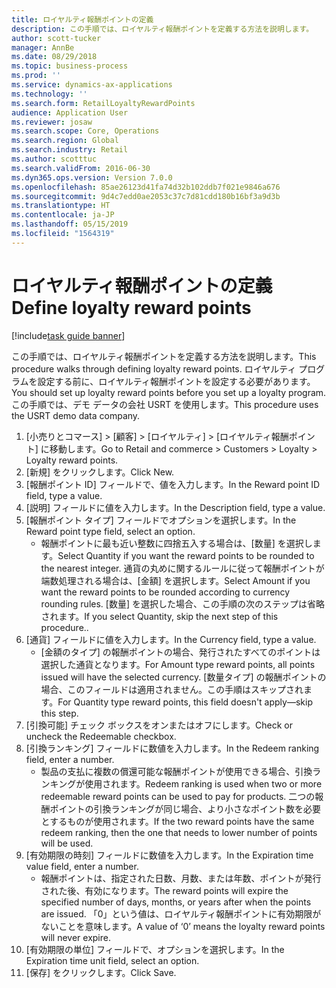 ```yaml
---
title: ロイヤルティ報酬ポイントの定義
description: この手順では、ロイヤルティ報酬ポイントを定義する方法を説明します。
author: scott-tucker
manager: AnnBe
ms.date: 08/29/2018
ms.topic: business-process
ms.prod: ''
ms.service: dynamics-ax-applications
ms.technology: ''
ms.search.form: RetailLoyaltyRewardPoints
audience: Application User
ms.reviewer: josaw
ms.search.scope: Core, Operations
ms.search.region: Global
ms.search.industry: Retail
ms.author: scotttuc
ms.search.validFrom: 2016-06-30
ms.dyn365.ops.version: Version 7.0.0
ms.openlocfilehash: 85ae26123d41fa74d32b102ddb7f021e9846a676
ms.sourcegitcommit: 9d4c7edd0ae2053c37c7d81cdd180b16bf3a9d3b
ms.translationtype: HT
ms.contentlocale: ja-JP
ms.lasthandoff: 05/15/2019
ms.locfileid: "1564319"
---
```

# <a name="define-loyalty-reward-points"></a><span data-ttu-id="94f8d-103">ロイヤルティ報酬ポイントの定義</span><span class="sxs-lookup"><span data-stu-id="94f8d-103">Define loyalty reward points</span></span>

[!include[task guide banner](../includes/task-guide-banner.md)]

<span data-ttu-id="94f8d-104">この手順では、ロイヤルティ報酬ポイントを定義する方法を説明します。</span><span class="sxs-lookup"><span data-stu-id="94f8d-104">This procedure walks through defining loyalty reward points.</span></span> <span data-ttu-id="94f8d-105">ロイヤルティ プログラムを設定する前に、ロイヤルティ報酬ポイントを設定する必要があります。</span><span class="sxs-lookup"><span data-stu-id="94f8d-105">You should set up loyalty reward points before you set up a loyalty program.</span></span> <span data-ttu-id="94f8d-106">この手順では、デモ データの会社 USRT を使用します。</span><span class="sxs-lookup"><span data-stu-id="94f8d-106">This procedure uses the USRT demo data company.</span></span>

1. <span data-ttu-id="94f8d-107">[小売りとコマース] > [顧客] > [ロイヤルティ] > [ロイヤルティ報酬ポイント] に移動します。</span><span class="sxs-lookup"><span data-stu-id="94f8d-107">Go to Retail and commerce > Customers > Loyalty > Loyalty reward points.</span></span>
2. <span data-ttu-id="94f8d-108">[新規] をクリックします。</span><span class="sxs-lookup"><span data-stu-id="94f8d-108">Click New.</span></span>
3. <span data-ttu-id="94f8d-109">[報酬ポイント ID] フィールドで、値を入力します。</span><span class="sxs-lookup"><span data-stu-id="94f8d-109">In the Reward point ID field, type a value.</span></span>
4. <span data-ttu-id="94f8d-110">[説明] フィールドに値を入力します。</span><span class="sxs-lookup"><span data-stu-id="94f8d-110">In the Description field, type a value.</span></span>
5. <span data-ttu-id="94f8d-111">[報酬ポイント タイプ] フィールドでオプションを選択します。</span><span class="sxs-lookup"><span data-stu-id="94f8d-111">In the Reward point type field, select an option.</span></span>
    * <span data-ttu-id="94f8d-112">報酬ポイントに最も近い整数に四捨五入する場合は、[数量] を選択します。</span><span class="sxs-lookup"><span data-stu-id="94f8d-112">Select Quantity if you want the reward points to be rounded to the nearest integer.</span></span> <span data-ttu-id="94f8d-113">通貨の丸めに関するルールに従って報酬ポイントが端数処理される場合は、[金額] を選択します。</span><span class="sxs-lookup"><span data-stu-id="94f8d-113">Select Amount if you want the reward points to be rounded according to currency rounding rules.</span></span> <span data-ttu-id="94f8d-114">[数量] を選択した場合、この手順の次のステップは省略されます。</span><span class="sxs-lookup"><span data-stu-id="94f8d-114">If you select Quantity, skip the next step of this procedure..</span></span>  
6. <span data-ttu-id="94f8d-115">[通貨] フィールドに値を入力します。</span><span class="sxs-lookup"><span data-stu-id="94f8d-115">In the Currency field, type a value.</span></span>
    * <span data-ttu-id="94f8d-116">[金額のタイプ] の報酬ポイントの場合、発行されたすべてのポイントは選択した通貨となります。</span><span class="sxs-lookup"><span data-stu-id="94f8d-116">For Amount type reward points, all points issued will have the selected currency.</span></span> <span data-ttu-id="94f8d-117">[数量タイプ] の報酬ポイントの場合、このフィールドは適用されません。この手順はスキップされます。</span><span class="sxs-lookup"><span data-stu-id="94f8d-117">For Quantity type reward points, this field doesn't apply—skip this step.</span></span>  
7. <span data-ttu-id="94f8d-118">[引換可能] チェック ボックスをオンまたはオフにします。</span><span class="sxs-lookup"><span data-stu-id="94f8d-118">Check or uncheck the Redeemable checkbox.</span></span>
8. <span data-ttu-id="94f8d-119">[引換ランキング] フィールドに数値を入力します。</span><span class="sxs-lookup"><span data-stu-id="94f8d-119">In the Redeem ranking field, enter a number.</span></span>
    * <span data-ttu-id="94f8d-120">製品の支払に複数の償還可能な報酬ポイントが使用できる場合、引換ランキングが使用されます。</span><span class="sxs-lookup"><span data-stu-id="94f8d-120">Redeem ranking is used when two or more redeemable reward points can be used to pay for products.</span></span> <span data-ttu-id="94f8d-121">二つの報酬ポイントの引換ランキングが同じ場合、より小さなポイント数を必要とするものが使用されます。</span><span class="sxs-lookup"><span data-stu-id="94f8d-121">If the two reward points have the same redeem ranking, then the one that needs to lower number of points will be used.</span></span>  
9. <span data-ttu-id="94f8d-122">[有効期限の時刻] フィールドに数値を入力します。</span><span class="sxs-lookup"><span data-stu-id="94f8d-122">In the Expiration time value field, enter a number.</span></span>
    * <span data-ttu-id="94f8d-123">報酬ポイントは、指定された日数、月数、または年数、ポイントが発行された後、有効になります。</span><span class="sxs-lookup"><span data-stu-id="94f8d-123">The reward points will expire the specified number of days, months, or years after when the points are issued.</span></span> <span data-ttu-id="94f8d-124">「0」という値は、ロイヤルティ報酬ポイントに有効期限がないことを意味します。</span><span class="sxs-lookup"><span data-stu-id="94f8d-124">A value of ‘0’ means the loyalty reward points will never expire.</span></span>  
10. <span data-ttu-id="94f8d-125">[有効期限の単位] フィールドで、オプションを選択します。</span><span class="sxs-lookup"><span data-stu-id="94f8d-125">In the Expiration time unit field, select an option.</span></span>
11. <span data-ttu-id="94f8d-126">[保存] をクリックします。</span><span class="sxs-lookup"><span data-stu-id="94f8d-126">Click Save.</span></span>

